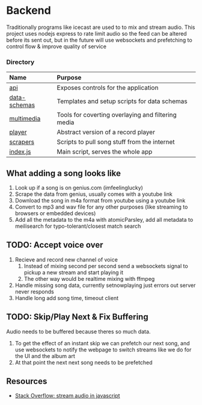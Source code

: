 # Backend 
Traditionally programs like icecast are used to to mix and stream audio. This project uses nodejs express to rate limit audio so the feed can be altered before its sent out, but in the future will use websockets and prefetching to control flow & improve quality of service

### Directory
| Name                        | Purpose                              | 
| :--                         | :--                                  |
|[api](api)                   | Exposes controls for the application |
|[data-schemas](data-schemas) | Templates and setup scripts for data schemas       |
|[multimedia](multimedia)     | Tools for coverting overlaying and filtering media |
|[player](player)             | Abstract version of a record player                |  
|[scrapers](scrapers)         | Scripts to pull song stuff from the internet       |
|[index.js](index.js)         | Main script, serves the whole app    |

## What adding a song looks like
1. Look up if a song is on genius.com (imfeelinglucky)
2. Scrape the data from genius, usually comes with a youtube link
3. Download the song in m4a format from youtube using a youtube link
4. Convert to mp3 and wav file for any other purposes (like streaming to browsers or embedded devices)
5. Add all the metadata to the m4a with atomicParsley, add all metadata to meilisearch for typo-tolerant/closest match search

## TODO: Accept voice over
1. Recieve and record new channel of voice
    1. Instead of mixing second per second send a websockets signal to pickup a new stream and start playing it  
    2. The other way would be realtime mixing with ffmpeg
2. Handle missing song data, currently setnowplaying just errors out server never responds
3. Handle long add song time, timeout client

## TODO: Skip/Play Next & Fix Buffering 
Audio needs to be buffered because theres so much data.
1. To get the effect of an instant skip we can prefetch our next song, and use websockets to notify the webpage to switch streams like we do for the UI and the album art
2. At that point the next next song needs to be prefetched


## Resources
- [Stack Overflow: stream audio in javascript](https://stackoverflow.com/questions/74751390/what-is-the-best-way-to-stream-audio-to-the-browser-chunk-by-chunk-with-javacr)
